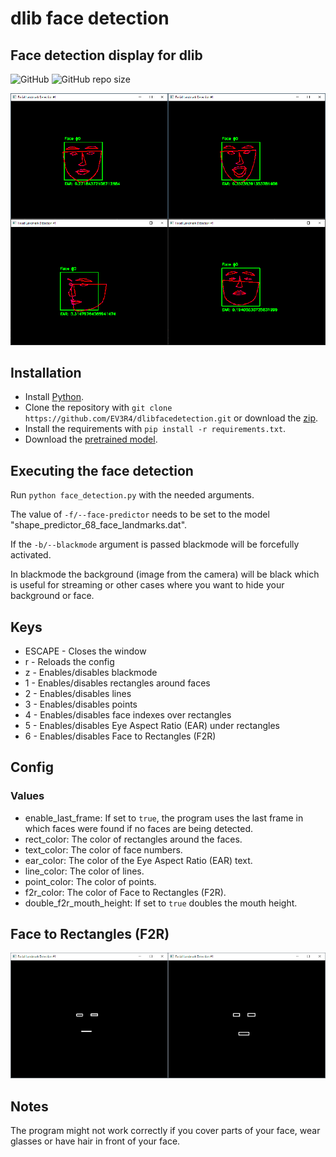 # dlib face detection
## Face detection display for dlib
![GitHub](https://img.shields.io/github/license/EV3R4/dlibfacedetection)
![GitHub repo size](https://img.shields.io/github/repo-size/EV3R4/dlibfacedetection)

![preview](preview_rescaled.png)

## Installation
* Install [Python](https://www.python.org/).
* Clone the repository with `git clone https://github.com/EV3R4/dlibfacedetection.git` or download the [zip](https://github.com/EV3R4/dlibfacedetection/archive/master.zip).
* Install the requirements with `pip install -r requirements.txt`.
* Download the [pretrained model](https://github.com/davisking/dlib-models/raw/master/shape_predictor_68_face_landmarks.dat.bz2).

## Executing the face detection
Run `python face_detection.py` with the needed arguments.

The value of `-f/--face-predictor` needs to be set to the model "shape_predictor_68_face_landmarks.dat".

If the `-b/--blackmode` argument is passed blackmode will be forcefully activated.

In blackmode the background (image from the camera) will be black which is useful for streaming or other cases where you want to hide your background or face.

## Keys
* ESCAPE - Closes the window
* r - Reloads the config
* z - Enables/disables blackmode
* 1 - Enables/disables rectangles around faces
* 2 - Enables/disables lines
* 3 - Enables/disables points
* 4 - Enables/disables face indexes over rectangles
* 5 - Enables/disables Eye Aspect Ratio (EAR) under rectangles
* 6 - Enables/disables Face to Rectangles (F2R)

## Config
### Values
* enable_last_frame: If set to `true`, the program uses the last frame in which faces were found if no faces are being detected.
* rect_color: The color of rectangles around the faces.
* text_color: The color of face numbers.
* ear_color: The color of the Eye Aspect Ratio (EAR) text.
* line_color: The color of lines.
* point_color: The color of points.
* f2r_color: The color of Face to Rectangles (F2R).
* double_f2r_mouth_height: If set to `true` doubles the mouth height.

## Face to Rectangles (F2R)
![preview](f2r_preview_rescaled.png)

## Notes
The program might not work correctly if you cover parts of your face, wear glasses or have hair in front of your face.
